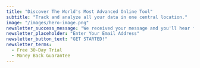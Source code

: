 ```yaml
---
title: "Discover The World's Most Advanced Online Tool"
subtitle: "Track and analyze all your data in one central location."
image: "/images/hero-image.png"
newsletter_success_message: "We received your message and you'll hear from us soon. Thank You!"
newsletter_placeholder: "Enter Your Email Address"
newsletter_button_text: "GET STARTED!"
newsletter_terms:
  - Free 30-Day Trial
  - Money Back Guarantee
---
```

